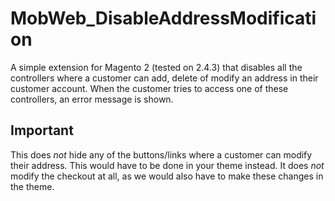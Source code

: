 # MobWeb_DisableAddressModification

A simple extension for Magento 2 (tested on 2.4.3) that disables all the controllers where a customer can add, delete of modify an address in their customer account. When the customer tries to access one of these controllers, an error message is shown.

## Important

This does *not* hide any of the buttons/links where a customer can modify their address. This would have to be done in your theme instead. It does *not* modify the checkout at all, as we would also have to make these changes in the theme.